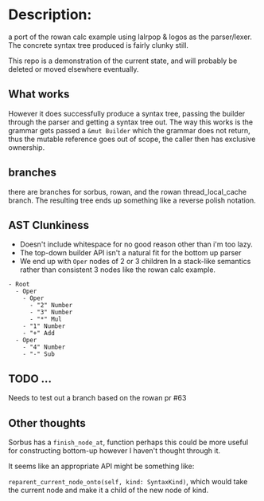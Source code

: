 # Description:
a port of the rowan calc example using lalrpop & logos as the parser/lexer.
The concrete syntax tree produced is fairly clunky still.

This repo is a demonstration of the current state, and will probably be deleted or moved elsewhere eventually.

## What works
However it does successfully produce a syntax tree, passing the builder through the parser
and getting a syntax tree out.  The way this works is the grammar gets passed a `&mut Builder`
which the grammar does not return, thus the mutable reference goes out of scope, the caller then
has exclusive ownership.

## branches
there are branches for sorbus, rowan, and the rowan thread_local_cache branch.
The resulting tree ends up something like a reverse polish notation.

## AST Clunkiness

* Doesn't include whitespace for no good reason other than i'm too lazy.
* The top-down builder API isn't a natural fit for the bottom up parser
* We end up with `Oper` nodes of 2 or 3 children
  In a stack-like semantics rather than consistent 3 nodes like the rowan calc example.

```
- Root
  - Oper
    - Oper
      - "2" Number
      - "3" Number
      - "*" Mul
    - "1" Number
    - "+" Add
  - Oper
    - "4" Number
    - "-" Sub
```
## TODO ...

Needs to test out a branch based on the rowan pr #63

## Other thoughts

Sorbus has a `finish_node_at`, function perhaps this could be more useful for constructing bottom-up
however I haven't thought through it.

It seems like an appropriate API might be something like:

`reparent_current_node_onto(self, kind: SyntaxKind)`, which would take the current node
and make it a child of the new node of kind.

